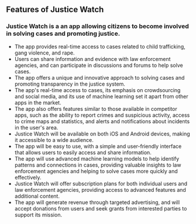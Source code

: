 ## Features of Justice Watch

### Justice Watch is a an app allowing citizens to become involved in solving cases and promoting justice.
<ul>
<li>The app provides real-time access to cases related to child trafficking, gang violence, and rape.</li>
<li>Users can share information and evidence with law enforcement agencies, and can participate in discussions and forums to help solve cases.</li>
<li>The app offers a unique and innovative approach to solving cases and promoting transparency in the justice system.</li>
<li>The app's real-time access to cases, its emphasis on crowdsourcing and social media, and its use of machine learning set it apart from other apps in the market.</li>
<li>The app also offers features similar to those available in competitor apps, such as the ability to report crimes and suspicious activity, access to crime maps and statistics, and alerts and notifications about incidents in the user's area.</li>
<li>Justice Watch will be available on both iOS and Android devices, making it accessible to a wide audience.</li>
<li>The app will be easy to use, with a simple and user-friendly interface that allows users to easily access and share information.</li>
<li>The app will use advanced machine learning models to help identify patterns and connections in cases, providing valuable insights to law enforcement agencies and helping to solve cases more quickly and effectively.</li>
<li>Justice Watch will offer subscription plans for both individual users and law enforcement agencies, providing access to advanced features and additional content.</li>
<li>The app will generate revenue through targeted advertising, and will accept donations from users and seek grants from interested parties to support its mission.</li>
</ul>
